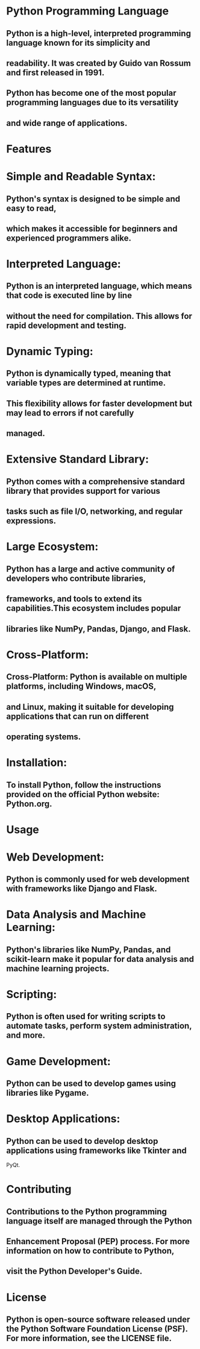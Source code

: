 # Python Programming Language

## Python is a high-level, interpreted programming language known for its simplicity and 

## readability. It was created by Guido van Rossum and first released in 1991. 

## Python has become one of the most popular programming languages due to its versatility

## and wide range of applications.

# Features

# Simple and Readable Syntax: 

## Python's syntax is designed to be simple and easy to read, 

## which makes it accessible for beginners and experienced programmers alike.

# Interpreted Language:

## Python is an interpreted language, which means that code is executed line by line 

## without the need for compilation. This allows for rapid development and testing.

# Dynamic Typing:

## Python is dynamically typed, meaning that variable types are determined at runtime. 

## This flexibility allows for faster development but may lead to errors if not carefully

## managed.

# Extensive Standard Library: 

## Python comes with a comprehensive standard library that provides support for various 
## tasks such as file I/O, networking, and regular expressions.

# Large Ecosystem:

## Python has a large and active community of developers who contribute libraries, 

## frameworks, and tools to extend its capabilities.This ecosystem includes popular 

## libraries like NumPy, Pandas, Django, and Flask.

# Cross-Platform:

## Cross-Platform: Python is available on multiple platforms, including Windows, macOS,

## and Linux, making it suitable for developing applications that can run on different 

## operating systems.

# Installation:

## To install Python, follow the instructions provided on the official Python website: Python.org.

# Usage

# Web Development:

## Python is commonly used for web development with frameworks like Django and Flask.

# Data Analysis and Machine Learning:

## Python's libraries like NumPy, Pandas, and scikit-learn make it popular for data analysis and machine learning projects.

# Scripting:

## Python is often used for writing scripts to automate tasks, perform system administration, and more.

# Game Development: 

## Python can be used to develop games using libraries like Pygame.

# Desktop Applications: 

## Python can be used to develop desktop applications using frameworks like Tkinter and 
PyQt.

# Contributing

## Contributions to the Python programming language itself are managed through the Python 
## Enhancement Proposal (PEP) process. For more information on how to contribute to Python, 
## visit the Python Developer's Guide.

# License

## Python is open-source software released under the Python Software Foundation License (PSF). For more information, see the LICENSE file.




